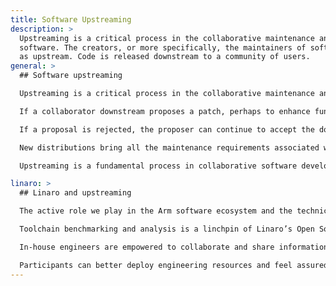 ```yaml
---
title: Software Upstreaming
description: >
  Upstreaming is a critical process in the collaborative maintenance and development of
  software. The creators, or more specifically, the maintainers of software, are referred to
  as upstream. Code is released downstream to a community of users.
general: >
  ## Software upstreaming

  Upstreaming is a critical process in the collaborative maintenance and development of software. The creators, or more specifically, the maintainers of software, are referred to as upstream. Code is released downstream to a community of users.

  If a collaborator downstream proposes a patch, perhaps to enhance functionality, improve performance or close a security gap, they push the proposal upstream to the maintainers of the upstream repository. The code maintainer can then decide to incorporate the proposal, or reject it. If incorporated, it is included in a future distribution and pushed downstream. Alternatively, a proposal can be adopted as a patch that is also pushed downstream as an update or bug fix. 

  If a proposal is rejected, the proposer can continue to accept the down streamed distribution or choose to maintain a novel version that is forked or divergent from the mainstream version. Maintainers of the novel version can themselves become down streamers, maintaining a new distribution used for special purposes by particular communities of users, or used in connection with vendor-specific applications.

  New distributions bring all the maintenance requirements associated with being upstream. Novel distributions can become authoritative versions with a vibrant community of collaborators. Over time, the divergence can become so great that links with the original up streamers are broken. However, it is more common that maintainers cherry pick patches from the upstream, particularly those related to security. 

  Upstreaming is a fundamental process in collaborative software development, bringing standardisation, improved performance, enhanced security and evolving functionality to a community of users. Up streamers in turn benefit from the testing efforts and expertise of downstream users. The community benefits from the collaborative and collective efforts of the community. Unintended consequences, such as degraded performance, of improvements in down streamed code are avoided.  A virtuous cycle of improvement and assurance pushes the community forward.

linaro: >
  ## Linaro and upstreaming

  The active role we play in the Arm software ecosystem and the technical domain experts we employ also result in solutions being upstreamed quicker. Our automated testing capabilities and security expertise ensure products are more secure and of higher quality when they end up in the hands of end users.

  Toolchain benchmarking and analysis is a linchpin of Linaro’s Open Source toolchain community citizenship. It is foundational to overall toolchain quality and Continuous Integration (CI) efforts. The detection of code-speed regressions, code-size regressions and build/boot breakages helps ensure the quality and robustness of Open-Source toolchains.

  In-house engineers are empowered to collaborate and share information across architectures and configurations. The ability to identify problematic commits immediately intimately links them with the upstream project community. Instead of feeling like victims of unanticipated changes, they can exert an almost immediate influence. 

  Participants can better deploy engineering resources and feel assured their investments are protected. Organisations that maintain bespoke solutions can feel confident that they are benchmarked against the best the open source community can offer, protecting their market position particularly in performance sensitive verticals such as HPC.
---
```


